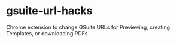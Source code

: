 # gsuite-url-hacks
Chrome extension to change GSuite URLs for Previewing, creating Templates, or downloading PDFs
